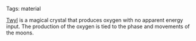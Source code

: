Tags: material

[Twyl](Twyl) is a magical crystal that produces oxygen with no apparent energy input. The production of the oxygen is tied to the phase and movements of the moons.